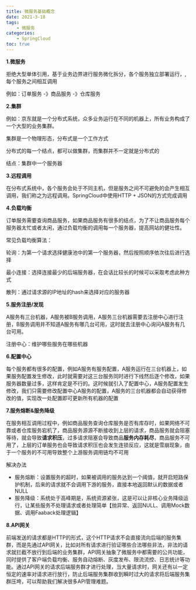 ```yaml
---
title: 微服务基础概念
date: 2021-3-18
tags:
	- 微服务
categories:
	- SpringCloud
toc: true
---
```


**1.微服务**

拒绝大型单体引用，基于业务边界进行服务微化拆分，各个服务独立部署运行，,每个服务之间相互调用

例如：订单服务 -》商品服务 -》仓库服务



**2.集群**

例如：京东就是一个分布式系统，众多业务运行在不同的机器上，所有业务构成了一个大型的业务集群。

集群是一个物理形态，分布式是一个工作方式

分布式的每一个结点，都可以做集群，而集群并不一定就是分布式的

结点：集群中一个服务器

<!--more-->

**3.远程调用**

在分布式系统中，各个服务会处于不同主机，但是服务之间不可避免的会产生相互调用，我们称之为远程调用。SpringCloud中使用HTTP + JSON的方式完成调用



**4.负载均衡**

订单服务需要查询商品服务，如果商品服务有很多的结点，为了不让商品服务每个服务器太忙或者太闲，通过负载均衡的调用每一个服务器，提高网站的健壮性。

常见负载均衡算法：

轮询：为第一个请求选择健康池中的第一个服务器，然后按照顺序依次往后进行选择

最小连接：选择连接最少的后端服务器，在会话比较长的时候可以采取考虑此种方式

散列：通过请求源的IP地址的hash来选择对应的服务器



**5.服务注册/发现**

A服务有三台机器，A服务被B服务调用，A服务三台机器需要去注册中心进行注册，B服务调用并不知道A服务有哪几台可用，这时就去注册中心询问A服务有几台可用。

注册中心：维护哪些服务在哪些机器



**6.配置中心**

每个服务都有很多的配置，例如A服务有服务配置，A服务运行在三台机器上，如果服务配置发生修改，此时就需要对这三台服务同时进行下线然后逐个修改，如果服务器数量过多，这样肯定是不行的。这时候就引入了配置中心，A服务配置发生修改，我们只需要修改配置中心A服务的配置，A服务的三台机器都会自动获得修改的值，实现改一处配置即可更新所有机器的配置



**7.服务熔断&服务降级**

在服务相互调用过程中，例如商品服务查询仓库服务是否有库存时，如果网络不可靠或者仓库服务宕机了，商品服务源源不断接收到上层的请求，商品服务就会阻塞等待，就会导致**请求积压**，过多请求阻塞会导致商品**服务内存耗尽**，商品服务不可用了，上层的订单服务也会导致请求积压也会发生连锁反应，这就是雪崩现象，由于一个服务的不可用导致整个上游服务调用链均不可用

解决办法

- 服务熔断：设置服务的超时，如果被调用的服务达到一个阈值，就开启短路保护机制，后来的请求就不会调用下游的服务，直接本地返回默认的数据或者NULL
- 服务降级：系统处于高峰期是，系统资源紧张，这是可以让非核心业务降级运行，让某些服务不处理请求或者处理简单【抛异常、返回NULL、调用Mock数据、调用Faaback处理逻辑】



**8.API网关**

前端发送的请求都是HTTP的形式，这个HTTP请求不会直接流向后端的服务集群，而是先通过API网关，比如对所有请求进行验证哪些合法哪些非法，非法的请求就拦截不放行到后端的业务集群，API网关抽象了微服务中都需要的公共功能，同时提供了客户端负载均衡、服务自动熔断、灰度发布、限流流控、日志统计等功能。通过API网关的请求后端服务群才进行处理，当大量请求时，网关还有以一定恒定的速率对请求进行放行，防止后端服务集群收到瞬时过大的请求将后端服务集群压垮，可以帮助我们解决很多API管理难题。